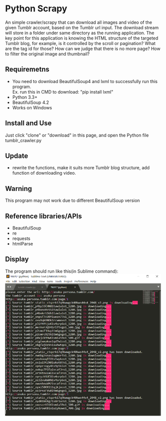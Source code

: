 # Python Scrapy

An simple crawler/scrapy that can download all images and video of the given Tumblr account, based on the Tumblr url input. The download stream will store in a folder under same directory as the running application. 
The key point for this application is knowing the HTML structure of the targeted Tumblr blog, for example, is it controlled by the scroll or pagination? What are the tag id for those? How can we judge that there is no more page? How to filter the original image and thumbnail?

## Requiremetns
* You need to download BeautifulSoup4 and lxml to successfully run this program.  
Ex. run this in CMD to download: "pip install lxml"  
* Python 3.3+  
* BeautifulSoup 4.2  
* Works on Windows  

## Install and Use
Just click "clone" or "download" in this page, and open the Python file tumblr_crawler.py  

## Update
* rewrite the functions, make it suits more Tumblr blog structure, add function of downloading video.  


## Warning
This program may not work due to different BeautifulSoup version  

## Reference libraries/APIs
* BeautifulSoup  
* re  
* requests  
* htmlParse  

## Display
The program should run like this(in Sublime command):
![alt text](https://github.com/Ros1n/python_scrapy/blob/master/crawler_display.PNG)

